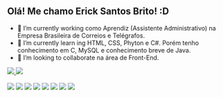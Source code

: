 ## Olá! Me chamo Erick Santos Brito! :D

- 🔭 I’m currently working como Aprendiz (Assistente Administrativo) na Empresa Brasileira de Correios e Telégrafos.
- 🌱 I’m currently learn ing HTML, CSS, Phyton e C#. Porém tenho conhecimento em C, MySQL e conhecimento breve de Java.
- 👯 I’m looking to collaborate na área de Front-End.

<div>
<a href ="linkedin.com/in/erick-santos-brito/">
<img height:"180em" src="https://github-readme-stats.vercel.app/api?username=anuraghazra&show_icons=true" />
<img height:"180em" src="https://github-readme-stats.vercel.app/api/top-langs/?username=anuraghazra&layout=compact)](https://github.com/anuraghazra/github-readme-stats"/>
 </div>
  
  <div style="display: inline-block"> <br>
    <img align: "center" width: "48%" src="https://cdn.jsdelivr.net/gh/devicons/devicon//icons/html5/html5-original.svg">
    <img align: "center" height: "30px" width: "40" src="https://cdn.jsdelivr.net/gh/devicons/devicon/icons/css3/css3-original.svg">
    <img align: "center" height: "30" width: "40" src="https://cdn.jsdelivr.net/gh/devicons/devicon/icons/mysql/mysql-original.svg">
    <img align: "center" height: "30" width: "40" src="https://cdn.jsdelivr.net/gh/devicons/devicon/icons/c/c-original.svg">
    <img align: "center" height: "30" width: "40" src="https://cdn.jsdelivr.net/gh/devicons/devicon/icons/python/python-original.svg">
    <img align: "center" height: "30" width: "40" src="https://cdn.jsdelivr.net/gh/devicons/devicon/icons/csharp/csharp-original.svg">
    <img align: "center" height: "30" width: "40" src="https://cdn.jsdelivr.net/gh/devicons/devicon/icons/java/java-original.svg">
    <img align: "center" height: "30" width: "40" src="https://cdn.jsdelivr.net/gh/devicons/devicon/icons/figma/figma-original.svg">
  </div>
